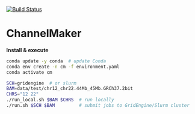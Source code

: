 [![Build Status](https://travis-ci.org/GooglingTheCancerGenome/CNN.svg?branch=dev)](https://travis-ci.org/GooglingTheCancerGenome/CNN)

# ChannelMaker

**Install & execute**

```bash
conda update -y conda  # update Conda
conda env create -n cm -f environment.yaml
conda activate cm

SCH=gridengine  # or slurm
BAM=data/test/chr12_chr22.44Mb_45Mb.GRCh37.2bit
CHRS="12 22"
./run_local.sh $BAM $CHRS  # run locally
./run.sh $SCH $BAM         # submit jobs to GridEngine/Slurm cluster
```
